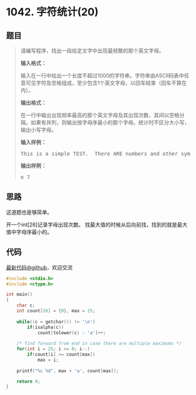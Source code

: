 <h1>1042. 字符统计(20)</h1>

## 题目

> <div id="problemContent">
> <p>
> 请编写程序，找出一段给定文字中出现最频繁的那个英文字母。</p>
> <p><b>
> 输入格式：
> </b></p>
> <p>
> 输入在一行中给出一个长度不超过1000的字符串。字符串由ASCII码表中任意可见字符及空格组成，至少包含1个英文字母，以回车结束（回车不算在内）。
> </p>
> <p><b>
> 输出格式：
> </b></p>
> <p>
> 在一行中输出出现频率最高的那个英文字母及其出现次数，其间以空格分隔。如果有并列，则输出按字母序最小的那个字母。统计时不区分大小写，输出小写字母。</p>
> <b>输入样例：</b><pre>
> This is a simple TEST.  There ARE numbers and other symbols 1&amp;2&amp;3...........
> </pre>
> <b>输出样例：</b><pre>
> e 7
> </pre>
> </div>

## 思路

这道题也是够简单。

开一个int[26]记录字母出现次数。
找最大值的时候从后向前找，找到的就是最大值中字母序最小的。

## 代码

[最新代码@github](https://github.com/OliverLew/PAT/blob/master/PATBasic/1042.c)，欢迎交流
```c
#include <stdio.h>
#include <ctype.h>

int main()
{
    char c;
    int count[26] = {0}, max = 25;
    
    while((c = getchar()) != '\n') 
        if(isalpha(c))
            count[tolower(c) - 'a']++;
    
    /* find forward from end in case there are multiple maximums */
    for(int i = 25; i >= 0; i--) 
        if(count[i] >= count[max])
            max = i;
    
    printf("%c %d", max + 'a', count[max]);

    return 0;
}

```